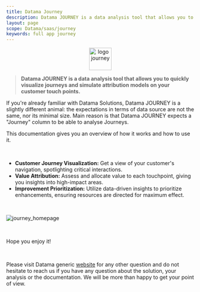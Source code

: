 ```yaml
---
title: Datama Journey
description: Datama JOURNEY is a data analysis tool that allows you to quickly visualize journeys and simulate attribution models on your customer touch points.
layout: page
scope: Datama/saas/journey
keywords: full app journey
---
```


<center><img src="{{site.url}}/{{site.baseurl}}/core_app/new/images/journey_icon.jpg" alt="logo journey" style="height:60px;"/></center>


> **Datama JOURNEY is a data analysis tool that allows you to quickly visualize journeys and simulate attribution models on your customer touch points.**

If you're already familiar with Datama Solutions, Datama JOURNEY is a slightly different animal: the expectations in terms of data source are not the same, nor its minimal size. Main reason is that Datama JOURNEY expects a "Journey" column to be able to analyse Journeys.

This documentation gives you an overview of how it works and how to use it.

<br>
<ul>
    <li><strong>Customer Journey Visualization:</strong> Get a view of your customer's navigation, spotlighting critical interactions.</li>
    <li><strong>Value Attribution:</strong> Assess and allocate value to each touchpoint, giving you insights into high-impact areas.</li>
    <li><strong>Improvement Prioritization:</strong> Utilize data-driven insights to prioritize enhancements, ensuring resources are directed for maximum effect.</li>
</ul>


<br>

![journey_homepage]({{site.url}}/{{site.baseurl}}/core_app/new/journey/images/journey_introduction.jpg)

<br>

Hope you enjoy it!

<br>

Please visit Datama generic [website](https://Datama.fr/lets-talk/) for any other question and do not hesitate to reach us if you have any question about the solution, your analysis or the documentation. We will be more than happy to get your point of view.
